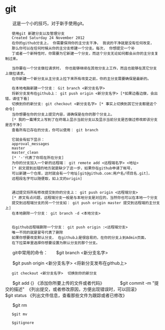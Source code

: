 # git
       这是一个小的技巧，对于新手使用git。

       使用git 新建分支以及管理分支
       Created Saturday 24 November 2012
       在你的github分支上， 你需要保持你的主分支干净， 我说的干净就是没有任何改变，
       那么你可以在任何时候从你的主分支修建一个分支。每次， 你想提交一个补
       丁或者一个新特性时，你需要为它新建一个分支，而这个分支无论如何都会从你的主分支复制过来。
       
       当你要在一个分支做拉请求时， 你也能够继续在其他分支上工作，而且也能够在其它分支上做拉请求。
       在你新建一个新分支从主分支上拉下来所有改变之前，你的主分支需要确保是最新的。
       
       在本地电脑新建一个分支： Git branch <新分支名字>
       将新分支发布在github上： git push origin <新分支名字> [*如果边看边做，会出错，请往下看]
       切换到你的新分支: git checkout <新分支名字> [* 事实上切换到其它分支都是这个命令]
       当你想要在你的分支上提交内容，请确保是在你的那个分支上。
       [* 我的一篇博文上写到了在终端上显示当前分支以及显示当前分支是否做过修改即该分支是否干净]
       查看所有已存在的分支，你可以使用： git branch
       
       它就会有如下显示：
       approval_messages
       master
       master_clean
       [* '·'代表了你现在所在分支]
       为你的分支加入一个新的远程端： git remote add <远程端名字> <地址>
       [* 前文提到出错的地方就是缺少了这一步，如果你在github申请了帐号，
       可以新建一个仓库，这时就会有一个地址[git@github.com:用户名/项目名.git]，
       远程段名字可以随便取，如上文的origin]
       
       
       通过提交将所有修改提交到你的分支上： git push origin <远程端分支> 
       [* 原文有点问题，远程端分支一般是与本地分支是对应的，当然你也可以在本地一个分支
       提交到远程端分支的另一个分支如： git push origin master 提交到远程端的主分支上]
       在本地删除一个分支： git branch -d <本地分支>
       
       
       在github远程端删除一个分支： git push origin :<远程端分支>
       唯一不同的就是冒号代表了删除
       如果你想要改变默认分支， 在github上是很容易的，在你的分支上到Admin页面，
       在下拉菜单里选择你想要设置为默认分支的那个分支。
       
       git中常用的命令：
       $git branch <新分支名字>
       
       $git push origin <新分支名字> <将新分支发布在github上>
       
       git checkout <新分支名字>  切换到你的新分支
       
       $git add {}    《添加你所要上传的文件或者代码》
       
       $git commit -m "提交的描述"  《列出提交，或者修改原因，方便出现错误时，可以回滚》
       
       $git status 《列出文件信息，查看那些文件为跟踪或者已修改》
       
       $git rm
       
       $git mv
       
       $gitignore
